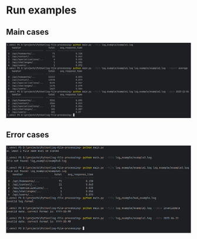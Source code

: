 # Run examples
## Main cases
![alt text](run_examples/working.png)
## Error cases
![alt text](run_examples/errors.png)
